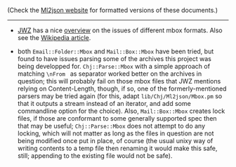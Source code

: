 (Check the [Ml2json website](http://ml2json.christianjaeger.ch/) for
formatted versions of these documents.)

---

- [JWZ](http://www.jwz.org/) has a nice
[overview](http://www.jwz.org/doc/content-length.html) on the issues
of different mbox formats. Also see the [Wikipedia
article](http://en.wikipedia.org/wiki/Mbox).

- both `Email::Folder::Mbox` and `Mail::Box::Mbox` have been tried, but
found to have issues parsing some of the archives this project was
being developped for. `Chj::Parse::Mbox` with a simple approach of
matching `\nFrom ` as separator worked better on the archives in
question; this will probably fail on those mbox files that JWZ
mentions relying on Content-Length, though, if so, one of the
formerly-mentioned parsers may be tried again (for this, adapt
`lib/Chj/Ml2json/Mbox.pm` so that it outputs a stream instead of an
iterator, and add some commandline option for the choice). Also,
`Mail::Box::Mbox` creates lock files, if those are conformant to some
generally supported spec then that may be useful; `Chj::Parse::Mbox`
does not attempt to do any locking, which will not matter as long as
the files in question are not being modified once put in place, of
course (the usual unixy way of writing contents to a temp file then
renaming it would make this safe, still; appending to the existing
file would not be safe).

